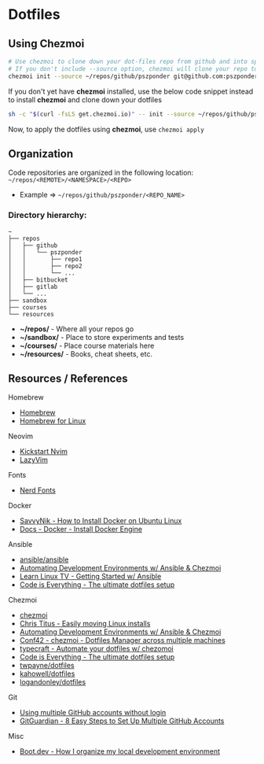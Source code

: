# Dotfiles

## Using Chezmoi

```sh
# Use chezmoi to clone down your dot-files repo from github and into specified source directory
# If you don't include --source option, chezmoi will clone your repo to ~/.local/share/chezmoi
chezmoi init --source ~/repos/github/pszponder git@github.com:pszponder/dotfiles.git
```

If you don't yet have **chezmoi** installed, use the below code snippet instead to install **chezmoi** and clone down your dotfiles

```sh
sh -c "$(curl -fsLS get.chezmoi.io)" -- init --source ~/repos/github/pszponder git@github.com:pszponder/dotfiles.git
```

Now, to apply the dotfiles using **chezmoi**, use `chezmoi apply`


## Organization

Code repositories are organized in the following location: `~/repos/<REMOTE>/<NAMESPACE>/<REPO>`
- Example => `~/repos/github/pszponder/<REPO_NAME>`


### Directory hierarchy:

```
~
├── repos
│   ├── github
│   │   └── pszponder
│   │       ├── repo1
│   │       ├── repo2
│   │       └── ...
│   ├── bitbucket
│   ├── gitlab
│   └── ...
├── sandbox
├── courses
└── resources
```

- **~/repos/** - Where all your repos go
- **~/sandbox/** - Place to store experiments and tests
- **~/courses/** - Place course materials here
- **~/resources/** - Books, cheat sheets, etc.

## Resources / References

Homebrew
- [Homebrew](https://brew.sh/)
- [Homebrew for Linux](https://docs.brew.sh/Homebrew-on-Linux)

Neovim
- [Kickstart Nvim](https://github.com/nvim-lua/kickstart.nvim)
- [LazyVim](https://github.com/LazyVim/LazyVim)

Fonts
- [Nerd Fonts](https://github.com/ryanoasis/nerd-fonts)

Docker
- [SavvyNik - How to Install Docker on Ubuntu Linux](https://www.youtube.com/watch?v=tjqd1Fxo6HQ)
- [Docs - Docker - Install Docker Engine](https://docs.docker.com/engine/install/)

Ansible
- [ansible/ansible](https://github.com/ansible/ansible)
- [Automating Development Environments w/ Ansible & Chezmoi](https://www.youtube.com/watch?v=P4nI1VhoN2Y)
- [Learn Linux TV - Getting Started w/ Ansible](https://www.youtube.com/playlist?list=PLT98CRl2KxKEUHie1m24-wkyHpEsa4Y70)
- [Code is Everything - The ultimate dotfiles setup](https://www.youtube.com/watch?v=-RkANM9FfTM)

Chezmoi
- [chezmoi](https://www.chezmoi.io/)
- [Chris Titus - Easily moving Linux installs](https://christitus.com/chezmoi/)
- [Automating Development Environments w/ Ansible & Chezmoi](https://www.youtube.com/watch?v=P4nI1VhoN2Y)
- [Conf42 - chezmoi - Dotfiles Manager across multiple machines](https://www.youtube.com/watch?v=JrCMCdvoMAw)
- [typecraft - Automate your dotfiles w/ chezomoi](https://typecraft.dev/tutorial/our-place-chezmoi)
- [Code is Everything - The ultimate dotfiles setup](https://www.youtube.com/watch?v=-RkANM9FfTM)
- [twpayne/dotfiles](https://github.com/twpayne/dotfiles)
- [kahowell/dotfiles](https://github.com/kahowell/dotfiles)
- [logandonley/dotfiles](https://github.com/logandonley/dotfiles)

Git
- [Using multiple GitHub accounts without login](https://blog.omkarpai.net/posts/multiple-git-identities/)
- [GitGuardian - 8 Easy Steps to Set Up Multiple GitHub Accounts](https://blog.gitguardian.com/8-easy-steps-to-set-up-multiple-git-accounts/)

Misc
- [Boot.dev - How I organize my local development environment](https://blog.boot.dev/misc/how-i-organize-my-local-development-environment/)

